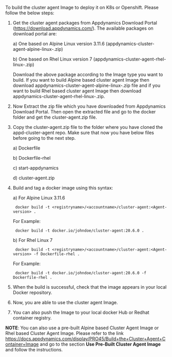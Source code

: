 To build the cluster agent Image to deploy it on K8s or Openshift. Please follow the below steps:

1. Get the cluster agent packages from Appdynamics Download Portal (https://download.appdynamics.com/). 
The available packages on download portal are:

    a) One based on Alpine Linux version 3.11.6 (appdynamics-cluster-agent-alpine-linux-<Agent-version>.zip) 
    
    b) One based on Rhel Linux version 7 (appdynamics-cluster-agent-rhel-linux-<Agent-version>.zip)
    
    Download the above package according to the Image type you want to build. 
    If you want to build Alpine based cluster agent Image then download appdynamics-cluster-agent-alpine-linux-<Agent-version>.zip file and if you want to build Rhel based cluster agent Image then download appdynamics-cluster-agent-rhel-linux-<Agent-version>.zip.

2. Now Extract the zip file which you have downloaded from Appdynamics Download Portal. Then open the extracted file and go to the docker folder and get the cluster-agent.zip file.

3. Copy the cluster-agent.zip file to the folder where you have cloned the appd-cluster-agent repo. Make sure that now you have below files before going to the next step.

    a) Dockerfile
    
    b) Dockerfile-rhel
    
    c) start-appdynamics 
    
    d) cluster-agent.zip 

4. Build and tag a docker image using this syntax:

    a) For Alpine Linux 3.11.6

        docker build -t <registryname>/<accountname>/cluster-agent:<Agent-version> .
        
      For Example:
      
        docker build -t docker.io/johndoe/cluster-agent:20.6.0 .
         
    b) For Rhel Linux 7
    
        docker build -t <registryname>/<accountname>/cluster-agent:<Agent-version> -f Dockerfile-rhel .
          
      For Example:
     
        docker build -t docker.io/johndoe/cluster-agent:20.6.0 -f Dockerfile-rhel .
 
5. When the build is successful, check that the image appears in your local Docker repository.

6. Now, you are able to use the cluster agent Image.

7. You can also push the Image to your local docker Hub or Redhat container registry. 

**NOTE**: You can also use a pre-built Alpine based Cluster Agent Image or Rhel based Cluster Agent Image. Please refer to the link https://docs.appdynamics.com/display/PRO45/Build+the+Cluster+Agent+Container+Image and go to the section **Use Pre-Built Cluster Agent Image** and follow the instructions.
